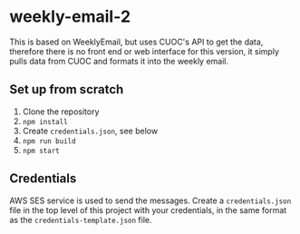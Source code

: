 # weekly-email-2
This is based on WeeklyEmail, but uses CUOC's API to get the data, therefore there is no front end or web interface for this version, it simply pulls data from CUOC and formats it into the weekly email.

## Set up from scratch
1. Clone the repository
2. `npm install`
3. Create `credentials.json`, see below
4. `npm run build`
5. `npm start`

## Credentials
AWS SES service is used to send the messages. Create a `credentials.json` file in the top level of this project with your credentials, in the same format as the `credentials-template.json` file.